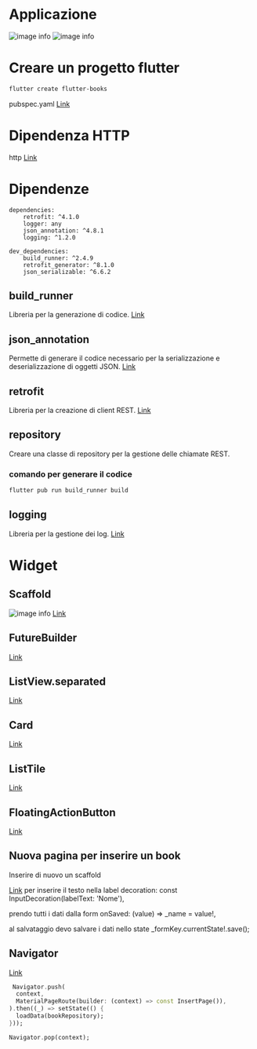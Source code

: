 # Applicazione
![image info](./home.png)
![image info](./insert.png)

# Creare un progetto flutter
```bash
flutter create flutter-books
```

pubspec.yaml
[Link](https://pub.dev/)

# Dipendenza HTTP
http
[Link](https://pub.dev/packages/http)

# Dipendenze
```
dependencies:
    retrofit: ^4.1.0
    logger: any 
    json_annotation: ^4.8.1
    logging: ^1.2.0

dev_dependencies:
    build_runner: ^2.4.9
    retrofit_generator: ^8.1.0
    json_serializable: ^6.6.2
```

## build_runner
Libreria per la generazione di codice.
[Link](https://pub.dev/packages/build_runner)

## json_annotation
Permette di generare il codice necessario per la serializzazione e deserializzazione di oggetti JSON.
[Link](https://pub.dev/packages/json_annotation)

## retrofit
Libreria per la creazione di client REST.
[Link](https://pub.dev/packages/retrofit)

## repository
Creare una classe di repository per la gestione delle chiamate REST.

### comando per generare il codice
```bash
flutter pub run build_runner build
```

## logging
Libreria per la gestione dei log.
[Link](https://pub.dev/packages/logging)


# Widget
## Scaffold
![image info](./scaffold.png)
[Link](https://api.flutter.dev/flutter/material/Scaffold-class.html)

## FutureBuilder
[Link](https://api.flutter.dev/flutter/widgets/FutureBuilder-class.html)

## ListView.separated
[Link](https://api.flutter.dev/flutter/widgets/ListView-class.html)

## Card
[Link](https://api.flutter.dev/flutter/material/Card-class.html)

## ListTile
[Link](https://api.flutter.dev/flutter/material/ListTile-class.html)

## FloatingActionButton
[Link](https://api.flutter.dev/flutter/material/FloatingActionButton-class.html)

## Nuova pagina per inserire un book
Inserire di nuovo un scaffold

[Link](https://docs.flutter.dev/cookbook/forms/validation)
per inserire il testo nella label
decoration: const InputDecoration(labelText: 'Nome'),

prendo tutti i dati dalla form
onSaved: (value) => _name = value!,

al salvataggio devo salvare i dati nello state
_formKey.currentState!.save();

## Navigator
[Link](https://docs.flutter.dev/cookbook/navigation/navigation-basics)

```dart
 Navigator.push(
  context,
  MaterialPageRoute(builder: (context) => const InsertPage()),
).then((_) => setState(() {
  loadData(bookRepository);
}));
```

```dart
Navigator.pop(context);
```

